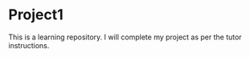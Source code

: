 # Project1
This is a learning repository. I will complete my project as per the tutor instructions.
